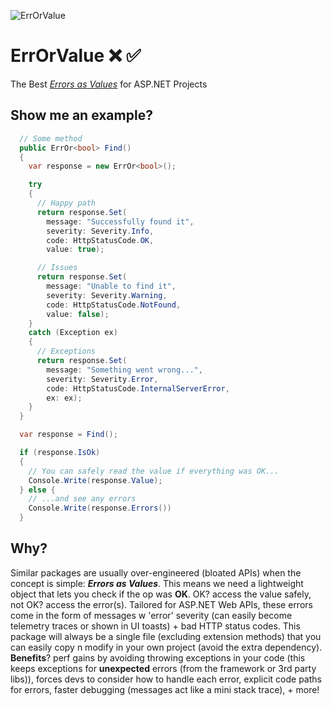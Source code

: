 ![ErrOrValue](https://raw.githubusercontent.com/jjjjony/ErrOrValue/main/ErrOrValue.png)

# ErrOrValue ❌ ✅

The Best _[Errors as Values](https://go.dev/blog/errors-are-values)_ for ASP.NET Projects

## Show me an example?

```csharp
  // Some method
  public ErrOr<bool> Find()
  {
    var response = new ErrOr<bool>();

    try
    {
      // Happy path
      return response.Set(
        message: "Successfully found it",
        severity: Severity.Info,
        code: HttpStatusCode.OK,
        value: true);

      // Issues
      return response.Set(
        message: "Unable to find it",
        severity: Severity.Warning,
        code: HttpStatusCode.NotFound,
        value: false);
    }
    catch (Exception ex)
    {
      // Exceptions
      return response.Set(
        message: "Something went wrong...",
        severity: Severity.Error,
        code: HttpStatusCode.InternalServerError,
        ex: ex);
    }
  }
```

```csharp
  var response = Find();

  if (response.IsOk)
  {
    // You can safely read the value if everything was OK...
    Console.Write(response.Value);
  } else {
    // ...and see any errors
    Console.Write(response.Errors())
  }
```

## Why?

Similar packages are usually over-engineered (bloated APIs) when the concept is simple: ***Errors as Values***. This means we need a lightweight object that lets you check if the op was **OK**. OK? access the value safely, not OK? access the error(s). Tailored for ASP.NET Web APIs, these errors come in the form of messages w 'error' severity (can easily become telemetry traces or shown in UI toasts) + bad HTTP status codes. This package will always be a single file (excluding extension methods) that you can easily copy n modify in your own project (avoid the extra dependency). **Benefits**? perf gains by avoiding throwing exceptions in your code (this keeps exceptions for **unexpected** errors (from the framework or 3rd party libs)), forces devs to consider how to handle each error, explicit code paths for errors, faster debugging (messages act like a mini stack trace), + more!
